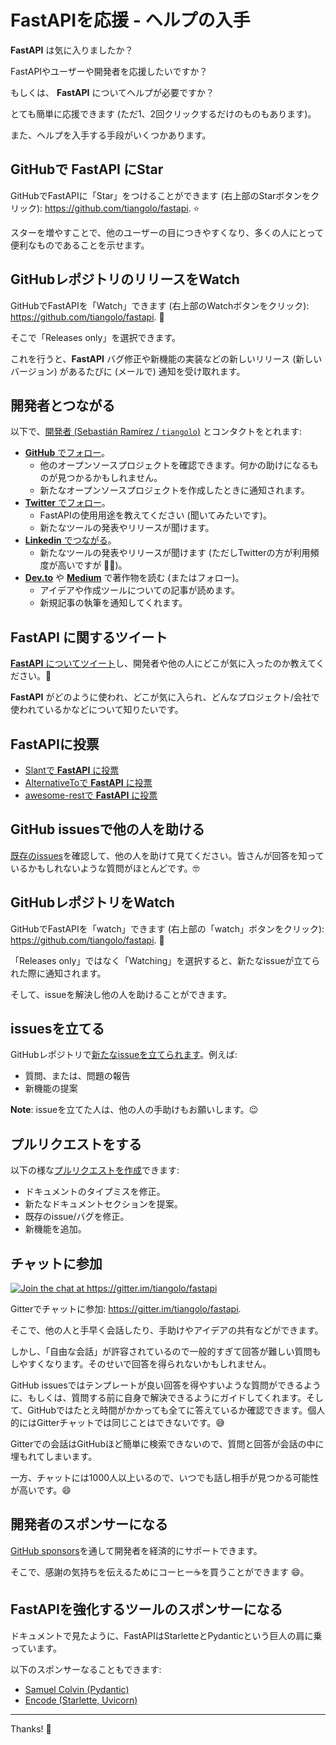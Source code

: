 # FastAPIを応援 - ヘルプの入手

**FastAPI** は気に入りましたか？

FastAPIやユーザーや開発者を応援したいですか？

もしくは、 **FastAPI** についてヘルプが必要ですか？

とても簡単に応援できます (ただ1、2回クリックするだけのものもあります)。

また、ヘルプを入手する手段がいくつかあります。

## GitHubで **FastAPI** にStar

GitHubでFastAPIに「Star」をつけることができます (右上部のStarボタンをクリック): <a href="https://github.com/tiangolo/fastapi" class="external-link" target="_blank">https://github.com/tiangolo/fastapi</a>. ⭐️

スターを増やすことで、他のユーザーの目につきやすくなり、多くの人にとって便利なものであることを示せます。

## GitHubレポジトリのリリースをWatch

GitHubでFastAPIを「Watch」できます (右上部のWatchボタンをクリック): <a href="https://github.com/tiangolo/fastapi" class="external-link" target="_blank">https://github.com/tiangolo/fastapi</a>. 👀

そこで「Releases only」を選択できます。

これを行うと、**FastAPI** バグ修正や新機能の実装などの新しいリリース (新しいバージョン) があるたびに (メールで) 通知を受け取れます。

## 開発者とつながる

以下で、<a href="https://tiangolo.com" class="external-link" target="_blank">開発者 (Sebastián Ramírez / `tiangolo`)</a> とコンタクトをとれます:

* <a href="https://github.com/tiangolo" class="external-link" target="_blank">**GitHub** でフォロー</a>。
    * 他のオープンソースプロジェクトを確認できます。何かの助けになるものが見つかるかもしれません。
    * 新たなオープンソースプロジェクトを作成したときに通知されます。
* <a href="https://twitter.com/tiangolo" class="external-link" target="_blank">**Twitter** でフォロー</a>。
    * FastAPIの使用用途を教えてください (聞いてみたいです)。
    * 新たなツールの発表やリリースが聞けます。
* <a href="https://www.linkedin.com/in/tiangolo/" class="external-link" target="_blank">**Linkedin** でつながる</a>。
    * 新たなツールの発表やリリースが聞けます (ただしTwitterの方が利用頻度が高いですが 🤷‍♂)。
* <a href="https://dev.to/tiangolo" class="external-link" target="_blank">**Dev.to**</a> や <a href="https://medium.com/@tiangolo" class="external-link" target="_blank">**Medium**</a> で著作物を読む (またはフォロー)。
    * アイデアや作成ツールについての記事が読めます。
    * 新規記事の執筆を通知してくれます。

## **FastAPI** に関するツイート

<a href="https://twitter.com/compose/tweet?text=I'm loving FastAPI because... https://github.com/tiangolo/fastapi cc @tiangolo" class="external-link" target="_blank">**FastAPI** についてツイート</a>し、開発者や他の人にどこが気に入ったのか教えてください。🎉

**FastAPI** がどのように使われ、どこが気に入られ、どんなプロジェクト/会社で使われているかなどについて知りたいです。

## FastAPIに投票

* <a href="https://www.slant.co/options/34241/~fastapi-review" class="external-link" target="_blank">Slantで **FastAPI** に投票</a>
* <a href="https://alternativeto.net/software/fastapi/" class="external-link" target="_blank">AlternativeToで **FastAPI** に投票</a>
* <a href="https://github.com/marmelab/awesome-rest/pull/93" class="external-link" target="_blank">awesome-restで **FastAPI** に投票</a>

## GitHub issuesで他の人を助ける

<a href="https://github.com/tiangolo/fastapi/issues" class="external-link" target="_blank">既存のissues</a>を確認して、他の人を助けて見てください。皆さんが回答を知っているかもしれないような質問がほとんどです。🤓

## GitHubレポジトリをWatch

GitHubでFastAPIを「watch」できます (右上部の「watch」ボタンをクリック): <a href="https://github.com/tiangolo/fastapi" class="external-link" target="_blank">https://github.com/tiangolo/fastapi</a>. 👀

「Releases only」ではなく「Watching」を選択すると、新たなissueが立てられた際に通知されます。

そして、issueを解決し他の人を助けることができます。

## issuesを立てる

GitHubレポジトリで<a href="https://github.com/tiangolo/fastapi/issues/new/choose" class="external-link" target="_blank">新たなissueを立てられます</a>。例えば:

* 質問、または、問題の報告
* 新機能の提案

**Note**: issueを立てた人は、他の人の手助けもお願いします。😉

## プルリクエストをする

以下の様な<a href="https://github.com/tiangolo/fastapi" class="external-link" target="_blank">プルリクエストを作成</a>できます:

* ドキュメントのタイプミスを修正。
* 新たなドキュメントセクションを提案。
* 既存のissue/バグを修正。
* 新機能を追加。

## チャットに参加

<a href="https://gitter.im/tiangolo/fastapi?utm_source=badge&utm_medium=badge&utm_campaign=pr-badge&utm_content=badge" target="_blank">
    <img src="https://badges.gitter.im/tiangolo/fastapi.svg" alt="Join the chat at https://gitter.im/tiangolo/fastapi">
</a>

Gitterでチャットに参加: <a href="https://gitter.im/tiangolo/fastapi" class="external-link" target="_blank">https://gitter.im/tiangolo/fastapi</a>.

そこで、他の人と手早く会話したり、手助けやアイデアの共有などができます。

しかし、「自由な会話」が許容されているので一般的すぎて回答が難しい質問もしやすくなります。そのせいで回答を得られないかもしれません。

GitHub issuesではテンプレートが良い回答を得やすいような質問ができるように、もしくは、質問する前に自身で解決できるようにガイドしてくれます。そして、GitHubではたとえ時間がかかっても全てに答えているか確認できます。個人的にはGitterチャットでは同じことはできないです。😅

Gitterでの会話はGitHubほど簡単に検索できないので、質問と回答が会話の中に埋もれてしまいます。

一方、チャットには1000人以上いるので、いつでも話し相手が見つかる可能性が高いです。😄

## 開発者のスポンサーになる

<a href="https://github.com/sponsors/tiangolo" class="external-link" target="_blank">GitHub sponsors</a>を通して開発者を経済的にサポートできます。

そこで、感謝の気持ちを伝えるためにコーヒー☕️を買うことができます 😄。

## FastAPIを強化するツールのスポンサーになる

ドキュメントで見たように、FastAPIはStarletteとPydanticという巨人の肩に乗っています。

以下のスポンサーなることもできます:

* <a href="https://github.com/sponsors/samuelcolvin" class="external-link" target="_blank">Samuel Colvin (Pydantic)</a>
* <a href="https://github.com/sponsors/encode" class="external-link" target="_blank">Encode (Starlette, Uvicorn)</a>

---

Thanks! 🚀
